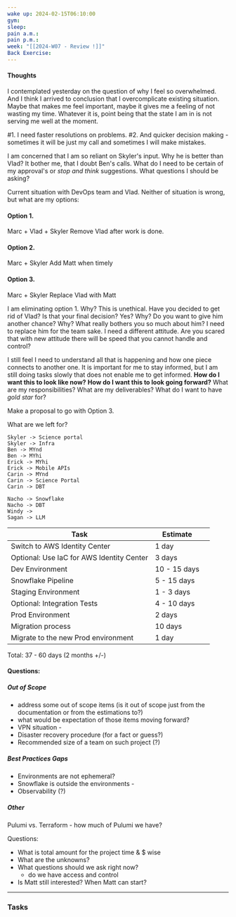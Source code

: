 ```yaml
---
wake up: 2024-02-15T06:10:00
gym: 
sleep: 
pain a.m.: 
pain p.m.: 
week: "[[2024-W07 - Review !]]"
Back Exercise: 
---
```

#### Thoughts

I contemplated yesterday on the question of why I feel so overwhelmed. And I think I arrived to conclusion that I overcomplicate existing situation. Maybe that makes me feel important, maybe it gives me a feeling of not wasting my time. Whatever it is, point being that the state I am in is not serving me well at the moment. 

#1. I need faster resolutions on problems.
#2. And quicker decision making - sometimes it will be just my call and sometimes I will make mistakes. 

I am concerned that I am so reliant on Skyler's input. Why he is better than Vlad? It bother me, that I doubt Ben's calls. What do I need to be certain of my approval's or *stop and think* suggestions. What questions I should be asking? 


Current situation with DevOps team and Vlad. Neither of situation is wrong, but what are my options:

#### Option 1. 
Marc + Vlad + Skyler
Remove Vlad after work is done.

#### Option 2.
Marc + Skyler
Add Matt when timely

#### Option 3. 
Marc + Skyler
Replace Vlad with Matt

I am eliminating option 1. Why? This is unethical. Have you decided to get rid of Vlad? Is that your final decision? Yes? Why? Do you want to give him another chance? Why? What really bothers you so much about him? I need to replace him for the team sake. I need a different attitude. Are you scared that with new attitude there will be speed that you cannot handle and control?

I still feel I need to understand all that is happening and how one piece connects to another one. 
It is important for me to stay informed, but I am still doing tasks slowly that does not enable me to get informed. **How do I want this to look like now?** **How do I want this to look going forward?** What are my responsibilities? What are my deliverables? What do I want to have *gold star* for?

Make a proposal to go with Option 3. 

What are we left for?

```d2
Skyler -> Science portal
Skyler -> Infra
Ben -> MYnd
Ben -> MYhi
Erick -> MYhi
Erick -> Mobile APIs
Carin -> MYnd
Carin -> Science Portal
Carin -> DBT

Nacho -> Snowflake
Nacho -> DBT
Windy -> 
Sagan -> LLM
```

| Task                                      | Estimate     |     |
| ----------------------------------------- | ------------ | --- |
| Switch to AWS Identity Center             | 1 day        |     |
| Optional: Use IaC for AWS Identity Center | 3 days       |     |
| Dev Environment                           | 10 - 15 days |     |
| Snowflake Pipeline                        | 5 - 15 days  |     |
| Staging Environment                       | 1 - 3 days   |     |
| Optional: Integration Tests               | 4 - 10 days  |     |
| Prod Environment                          | 2 days       |     |
| Migration process                         | 10 days      |     |
| Migrate to the new Prod environment       | 1 day        |     |

Total: 37 - 60 days (2 months +/-)





#### Questions:
##### Out of Scope
- address some out of scope items (is it out of scope just from the documentation or from the estimations to?)
- what would be expectation of those items moving forward?
- VPN situation - 
- Disaster recovery procedure (for a fact or guess?)
- Recommended size of a team on such project (?)


##### Best Practices Gaps
- Environments are not ephemeral? 
- Snowflake is outside the environments	- 
- Observability (?)

##### Other
Pulumi vs. Terraform - how much of Pulumi we have? 





Questions:
- What is total amount for the project time & $ wise
- What are the unknowns?
- What questions should we ask right now?
	- do we have access and control
- Is Matt still interested? When Matt can start?









-----
### Tasks 
